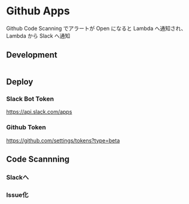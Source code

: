 # Github Apps
Github Code Scanning でアラートが Open になると Lambda へ通知され、Lambda から Slack へ通知

## Development
```

```

## Deploy
### Slack Bot Token
https://api.slack.com/apps

### Github Token
https://github.com/settings/tokens?type=beta

## Code Scannning
### Slackへ

### Issue化
